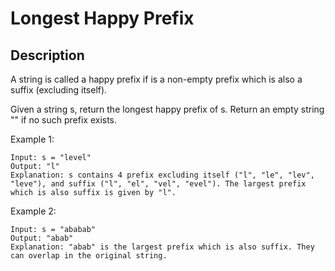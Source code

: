 # Longest Happy Prefix
## Description

A string is called a happy prefix if is a non-empty prefix which is also a suffix (excluding itself).

Given a string s, return the longest happy prefix of s. Return an empty string "" if no such prefix exists.

 



 

Example 1:

```
Input: s = "level"
Output: "l"
Explanation: s contains 4 prefix excluding itself ("l", "le", "lev", "leve"), and suffix ("l", "el", "vel", "evel"). The largest prefix which is also suffix is given by "l".
```

Example 2:

```
Input: s = "ababab"
Output: "abab"
Explanation: "abab" is the largest prefix which is also suffix. They can overlap in the original string.
```

